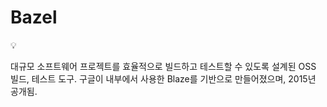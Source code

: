 # Bazel

<aside>
💡

대규모 소프트웨어 프로젝트를 효율적으로 빌드하고 테스트할 수 있도록 설계된 OSS 빌드, 테스트 도구.
구글이 내부에서 사용한 Blaze를 기반으로 만들어졌으며, 2015년 공개됨.

</aside>